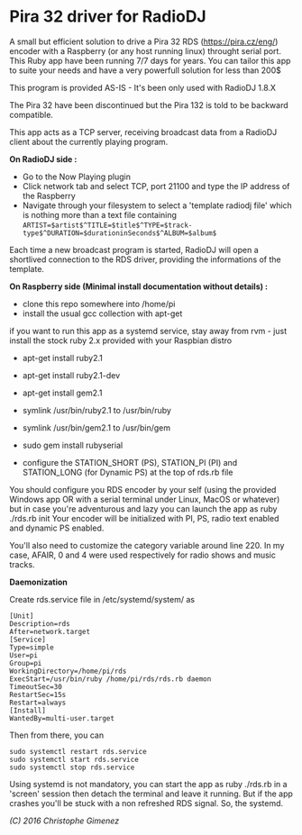 Pira 32 driver for RadioDJ
=

A small but efficient solution to drive a Pira 32 RDS (https://pira.cz/eng/) encoder with a Raspberry (or any host running linux) throught serial port. This Ruby app have been running 7/7 days for years. You can tailor this app to suite your needs and have a very powerfull solution for less than 200$

This program is provided AS-IS - It's been only used with RadioDJ 1.8.X

The Pira 32 have been discontinued but the Pira 132 is told to be backward compatible.

This app acts as a TCP server, receiving broadcast data from a RadioDJ client about the currently playing program.

**On RadioDJ side :**

- Go to the Now Playing plugin
- Click network tab and select TCP, port 21100 and type the IP address of the Raspberry
- Navigate through your filesystem to select a 'template radiodj file' which is nothing more than a text file containing
  `ARTIST=$artist$^TITLE=$title$^TYPE=$track-type$^DURATION=$durationinSeconds$^ALBUM=$album$`

Each time a new broadcast program is started, RadioDJ will open a shortlived connection to the RDS driver, providing the informations of the template.

**On Raspberry side (Minimal install documentation without details) :**

- clone this repo somewhere into /home/pi
- install the usual gcc collection with apt-get

if you want to run this app as a systemd service, stay away from rvm - just install the stock ruby 2.x provided with your Raspbian distro
- apt-get install ruby2.1
- apt-get install ruby2.1-dev
- apt-get install gem2.1
- symlink /usr/bin/ruby2.1 to /usr/bin/ruby
- symlink /usr/bin/gem2.1 to /usr/bin/gem
- sudo gem install rubyserial

- configure the STATION_SHORT (PS), STATION_PI (PI) and STATION_LONG (for Dynamic PS) at the top of rds.rb file

You should configure you RDS encoder by your self (using the provided Windows app OR with a serial terminal under Linux, MacOS or whatever) but in case you're adventurous and lazy you can launch the app as ruby ./rds.rb init
Your encoder will be initialized with PI, PS, radio text enabled and dynamic PS enabled.

You'll also need to customize the category variable around line 220. In my case, AFAIR, 0 and 4 were used respectively for radio shows and music tracks.

**Daemonization**

Create rds.service file in /etc/systemd/system/ as

```
[Unit]
Description=rds
After=network.target
[Service]
Type=simple
User=pi
Group=pi
WorkingDirectory=/home/pi/rds
ExecStart=/usr/bin/ruby /home/pi/rds/rds.rb daemon
TimeoutSec=30
RestartSec=15s
Restart=always
[Install]
WantedBy=multi-user.target
```

Then from there, you can

```
sudo systemctl restart rds.service
sudo systemctl start rds.service
sudo systemctl stop rds.service
```

Using systemd is not mandatory, you can start the app as ruby ./rds.rb in a 'screen' session then detach the terminal and leave it running. But if the app crashes you'll be stuck with a non refreshed RDS signal. So, the systemd.


*(C) 2016 Christophe Gimenez*
